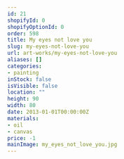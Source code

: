 ```yaml
---
id: 21
shopifyId: 0
shopifyOptionId: 0
order: 598
title: My eyes not love you
slug: my-eyes-not-love-you
url: art-works/my-eyes-not-love-you
aliases: []
categories:
- painting
inStock: false
isVisible: false
location: ""
height: 90
width: 80
date: 2013-01-01T00:00:00Z
materials:
- oil
- canvas
price: -1
mainImage: my_eyes_not_love_you.jpg
---
```

